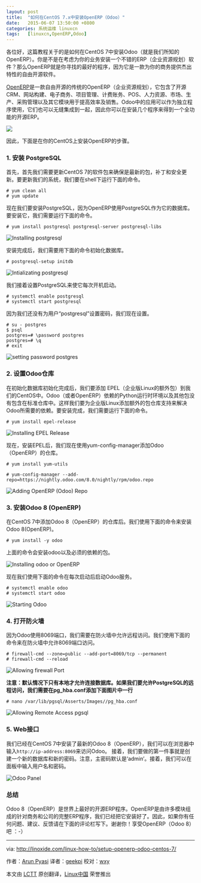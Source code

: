 ```yaml
---
layout: post
title:	"如何在CentOS 7.x中安装OpenERP（Odoo）"
date:	2015-06-07 13:50:00 +0800 
categories:	系统运维 linuxcn 
tags:	[linuxcn,OpenERP,Odoo]
---
```



各位好，这篇教程关于的是如何在CentOS 7中安装Odoo（就是我们所知的OpenERP）。你是不是在考虑为你的业务安装一个不错的ERP（企业资源规划）软件？那么OpenERP就是你寻找的最好的程序，因为它是一款为你的商务提供杰出特性的自由开源软件。


[OpenERP](https://www.odoo.com/)是一款自由开源的传统的OpenERP（企业资源规划），它包含了开源CRM、网站构建、电子商务、项目管理、计费账务、POS、人力资源、市场、生产、采购管理以及其它模块用于提高效率及销售。Odoo中的应用可以作为独立程序使用，它们也可以无缝集成到一起，因此你可以在安装几个程序来得到一个全功能的开源ERP。


![](/Asserts/Images//attachment/album/201506/06/235323s344pl4m7mlwwlzj.png)


因此，下面是在你的CentOS上安装OpenERP的步骤。


### 1. 安装 PostgreSQL


首先，首先我们需要更新CentOS 7的软件包来确保是最新的包，补丁和安全更新。要更新我们的系统，我们要在shell下运行下面的命令。



```
# yum clean all
# yum update

```

现在我们要安装PostgreSQL，因为OpenERP使用PostgreSQL作为它的数据库。要安装它，我们需要运行下面的命令。



```
# yum install postgresql postgresql-server postgresql-libs

```

![Installing postgresql](/Asserts/Images//attachment/album/201506/06/235326hmonbqu8vv1qu6b1.png)


安装完成后，我们需要用下面的命令初始化数据库。



```
# postgresql-setup initdb

```

![Intializating postgresql](/Asserts/Images//attachment/album/201506/06/235327rfzj7t99j5kj3yf5.png)


我们接着设置PostgreSQL来使它每次开机启动。



```
# systemctl enable postgresql
# systemctl start postgresql

```

因为我们还没有为用户“postgresql”设置密码，我们现在设置。



```
# su - postgres
$ psql
postgres=# \password postgres
postgres=# \q
# exit

```

![setting password postgres](/Asserts/Images//attachment/album/201506/06/235327f1lw1cx5cauxz2au.png)


### 2. 设置Odoo仓库


在初始化数据库初始化完成后，我们要添加 EPEL（企业版Linux的额外包）到我们的CentOS中。Odoo（或者OpenERP）依赖的Python运行时环境以及其他包没有包含在标准仓库中。这样我们要为企业版Linux添加额外的包仓库支持来解决Odoo所需要的依赖。要安装完成，我们需要运行下面的命令。



```
# yum install epel-release

```

![Installing EPEL Release](/Asserts/Images//attachment/album/201506/06/235328hw5otygyzvx2hynn.png)


现在，安装EPEL后，我们现在使用yum-config-manager添加Odoo（OpenERP）的仓库。



```
# yum install yum-utils

# yum-config-manager --add-repo=https://nightly.odoo.com/8.0/nightly/rpm/odoo.repo

```

![Adding OpenERP (Odoo) Repo](/Asserts/Images//attachment/album/201506/06/235328iz4vaqvh44n5w071.png)


### 3. 安装Odoo 8 (OpenERP)


在CentOS 7中添加Odoo 8（OpenERP）的仓库后。我们使用下面的命令来安装Odoo 8(OpenERP)。



```
# yum install -y odoo

```

上面的命令会安装odoo以及必须的依赖的包。


![Installing odoo or OpenERP](/Asserts/Images//attachment/album/201506/06/235329bkmvqqfvdldam3lw.png)


现在我们使用下面的命令在每次启动后启动Odoo服务。



```
# systemctl enable odoo
# systemctl start odoo

```

![Starting Odoo](/Asserts/Images//attachment/album/201506/06/235330bvgqwymauzuv5iiq.png)


### 4. 打开防火墙


因为Odoo使用8069端口，我们需要在防火墙中允许远程访问。我们使用下面的命令来在防火墙中允许8069端口访问。



```
# firewall-cmd --zone=public --add-port=8069/tcp --permanent
# firewall-cmd --reload

```

![Allowing firewall Port](/Asserts/Images//attachment/album/201506/06/235330mbdf3nwofib3ka3f.png)


**注意：默认情况下只有本地才允许连接数据库。如果我们要允许PostgreSQL的远程访问，我们需要在pg\_hba.conf添加下面图片中一行**



```
# nano /var/lib/pgsql/Asserts/Images//pg_hba.conf

```

![Allowing Remote Access pgsql](/Asserts/Images//attachment/album/201506/06/235331h04lb9009v7k00dx.png)


### 5. Web接口


我们已经在CentOS 7中安装了最新的Odoo 8（OpenERP），我们可以在浏览器中输入`http://ip-address:8069`来访问Odoo。 接着，我们要做的第一件事就是创建一个新的数据库和新的密码。注意，主密码默认是‘admin’。接着，我们可以在面板中输入用户名和密码。


![Odoo Panel](/Asserts/Images//attachment/album/201506/06/235333pzkyk446myygakkc.png)


### 总结


Odoo 8（OpenERP）是世界上最好的开源ERP程序。OpenERP是由许多模块组成的针对商务和公司的完整ERP程序，我们已经把它安装好了。因此，如果你有任何问题、建议、反馈请在下面的评论栏写下。谢谢你！享受OpenERP（Odoo 8）吧 ：-）




---


via: <http://linoxide.com/linux-how-to/setup-openerp-odoo-centos-7/>


作者：[Arun Pyasi](http://linoxide.com/author/arunp/) 译者：[geekpi](https://github.com/geekpi) 校对：[wxy](https://github.com/wxy)


本文由 [LCTT](https://github.com/LCTT/TranslateProject) 原创翻译，[Linux中国](https://linux.cn/) 荣誉推出
